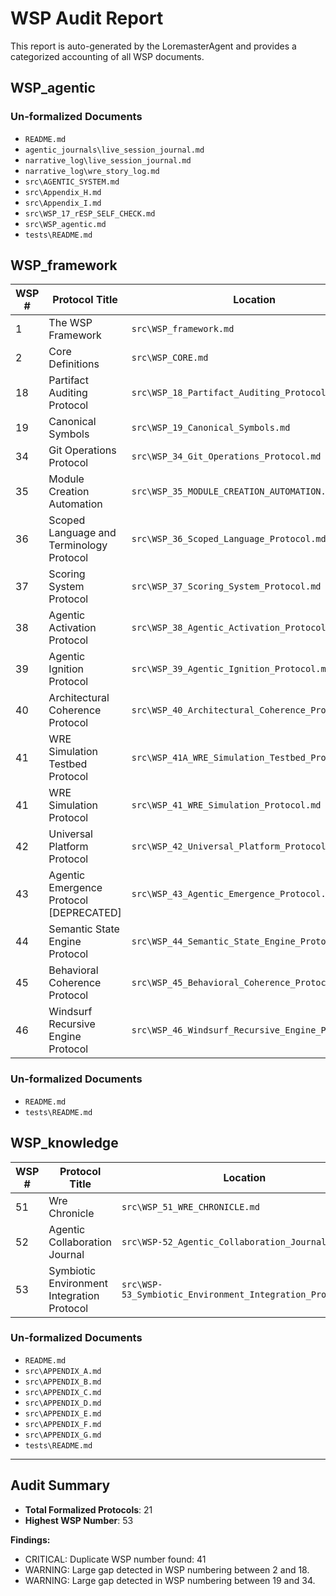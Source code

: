# WSP Audit Report

This report is auto-generated by the LoremasterAgent and provides a categorized accounting of all WSP documents.

## WSP_agentic

### Un-formalized Documents

- `README.md`
- `agentic_journals\live_session_journal.md`
- `narrative_log\live_session_journal.md`
- `narrative_log\wre_story_log.md`
- `src\AGENTIC_SYSTEM.md`
- `src\Appendix_H.md`
- `src\Appendix_I.md`
- `src\WSP_17_rESP_SELF_CHECK.md`
- `src\WSP_agentic.md`
- `tests\README.md`

## WSP_framework

| WSP # | Protocol Title | Location |
|---|---|---|
| 1 | The WSP Framework | `src\WSP_framework.md` |
| 2 | Core Definitions | `src\WSP_CORE.md` |
| 18 | Partifact Auditing Protocol | `src\WSP_18_Partifact_Auditing_Protocol.md` |
| 19 | Canonical Symbols | `src\WSP_19_Canonical_Symbols.md` |
| 34 | Git Operations Protocol | `src\WSP_34_Git_Operations_Protocol.md` |
| 35 | Module Creation Automation | `src\WSP_35_MODULE_CREATION_AUTOMATION.md` |
| 36 | Scoped Language and Terminology Protocol | `src\WSP_36_Scoped_Language_Protocol.md` |
| 37 | Scoring System Protocol | `src\WSP_37_Scoring_System_Protocol.md` |
| 38 | Agentic Activation Protocol | `src\WSP_38_Agentic_Activation_Protocol.md` |
| 39 | Agentic Ignition Protocol | `src\WSP_39_Agentic_Ignition_Protocol.md` |
| 40 | Architectural Coherence Protocol | `src\WSP_40_Architectural_Coherence_Protocol.md` |
| 41 | WRE Simulation Testbed Protocol | `src\WSP_41A_WRE_Simulation_Testbed_Protocol.md` |
| 41 | WRE Simulation Protocol | `src\WSP_41_WRE_Simulation_Protocol.md` |
| 42 | Universal Platform Protocol | `src\WSP_42_Universal_Platform_Protocol.md` |
| 43 | Agentic Emergence Protocol [DEPRECATED] | `src\WSP_43_Agentic_Emergence_Protocol.md` |
| 44 | Semantic State Engine Protocol | `src\WSP_44_Semantic_State_Engine_Protocol.md` |
| 45 | Behavioral Coherence Protocol | `src\WSP_45_Behavioral_Coherence_Protocol.md` |
| 46 | Windsurf Recursive Engine Protocol | `src\WSP_46_Windsurf_Recursive_Engine_Protocol.md` |

### Un-formalized Documents

- `README.md`
- `tests\README.md`

## WSP_knowledge

| WSP # | Protocol Title | Location |
|---|---|---|
| 51 | Wre Chronicle | `src\WSP_51_WRE_CHRONICLE.md` |
| 52 | Agentic Collaboration Journal | `src\WSP-52_Agentic_Collaboration_Journal.md` |
| 53 | Symbiotic Environment Integration Protocol | `src\WSP-53_Symbiotic_Environment_Integration_Protocol.md` |

### Un-formalized Documents

- `README.md`
- `src\APPENDIX_A.md`
- `src\APPENDIX_B.md`
- `src\APPENDIX_C.md`
- `src\APPENDIX_D.md`
- `src\APPENDIX_E.md`
- `src\APPENDIX_F.md`
- `src\APPENDIX_G.md`
- `tests\README.md`

---

## Audit Summary

- **Total Formalized Protocols**: 21
- **Highest WSP Number**: 53

**Findings:**
- CRITICAL: Duplicate WSP number found: 41
- WARNING: Large gap detected in WSP numbering between 2 and 18.
- WARNING: Large gap detected in WSP numbering between 19 and 34.
